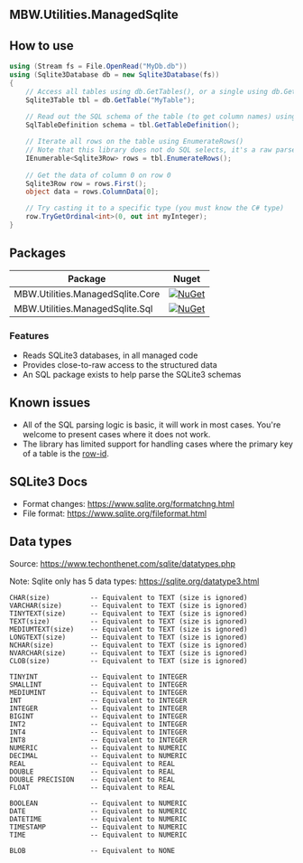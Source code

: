 ## MBW.Utilities.ManagedSqlite

## How to use

```csharp
using (Stream fs = File.OpenRead("MyDb.db"))
using (Sqlite3Database db = new Sqlite3Database(fs))
{
    // Access all tables using db.GetTables(), or a single using db.GetTable("name")
    Sqlite3Table tbl = db.GetTable("MyTable");
    
    // Read out the SQL schema of the table (to get column names) using the MBW.Utilities.ManagedSqlite.Sql package
    SqlTableDefinition schema = tbl.GetTableDefinition();

    // Iterate all rows on the table using EnumerateRows()
    // Note that this library does not do SQL selects, it's a raw parser
    IEnumerable<Sqlite3Row> rows = tbl.EnumerateRows();
    
    // Get the data of column 0 on row 0
    Sqlite3Row row = rows.First();
    object data = rows.ColumnData[0];

    // Try casting it to a specific type (you must know the C# type)
    row.TryGetOrdinal<int>(0, out int myInteger);
}
```

## Packages

| Package | Nuget |
| ------------- |:-------------:|
| MBW.Utilities.ManagedSqlite.Core | [![NuGet](https://img.shields.io/nuget/v/MBW.Utilities.ManagedSqlite.Core.svg)](https://www.nuget.org/packages/MBW.Utilities.ManagedSqlite.Core) |
| MBW.Utilities.ManagedSqlite.Sql | [![NuGet](https://img.shields.io/nuget/v/MBW.Utilities.ManagedSqlite.Sql.svg)](https://www.nuget.org/packages/MBW.Utilities.ManagedSqlite.Sql) |

### Features

* Reads SQLite3 databases, in all managed code
* Provides close-to-raw access to the structured data
* An SQL package exists to help parse the SQLite3 schemas

## Known issues

* All of the SQL parsing logic is basic, it will work in most cases. You're welcome to present cases where it does not work.
* The library has limited support for handling cases where the primary key of a table is the [row-id](https://www.sqlite.org/lang_createtable.html#rowid). 

## SQLite3 Docs
* Format changes: https://www.sqlite.org/formatchng.html
* File format: https://www.sqlite.org/fileformat.html

## Data types
Source: https://www.techonthenet.com/sqlite/datatypes.php

Note: Sqlite only has 5 data types: https://sqlite.org/datatype3.html

```
CHAR(size)			-- Equivalent to TEXT (size is ignored)
VARCHAR(size)		-- Equivalent to TEXT (size is ignored)
TINYTEXT(size)		-- Equivalent to TEXT (size is ignored)
TEXT(size)			-- Equivalent to TEXT (size is ignored)
MEDIUMTEXT(size)	-- Equivalent to TEXT (size is ignored)
LONGTEXT(size)		-- Equivalent to TEXT (size is ignored)
NCHAR(size)			-- Equivalent to TEXT (size is ignored)
NVARCHAR(size)		-- Equivalent to TEXT (size is ignored)
CLOB(size)			-- Equivalent to TEXT (size is ignored)
```

```
TINYINT				-- Equivalent to INTEGER
SMALLINT			-- Equivalent to INTEGER
MEDIUMINT			-- Equivalent to INTEGER
INT					-- Equivalent to INTEGER
INTEGER				-- Equivalent to INTEGER
BIGINT				-- Equivalent to INTEGER
INT2				-- Equivalent to INTEGER
INT4				-- Equivalent to INTEGER
INT8				-- Equivalent to INTEGER
NUMERIC				-- Equivalent to NUMERIC
DECIMAL				-- Equivalent to NUMERIC
REAL				-- Equivalent to REAL
DOUBLE				-- Equivalent to REAL
DOUBLE PRECISION	-- Equivalent to REAL
FLOAT				-- Equivalent to REAL
```

```
BOOLEAN				-- Equivalent to NUMERIC
DATE				-- Equivalent to NUMERIC
DATETIME			-- Equivalent to NUMERIC
TIMESTAMP			-- Equivalent to NUMERIC
TIME				-- Equivalent to NUMERIC
```

```
BLOB				-- Equivalent to NONE
```
